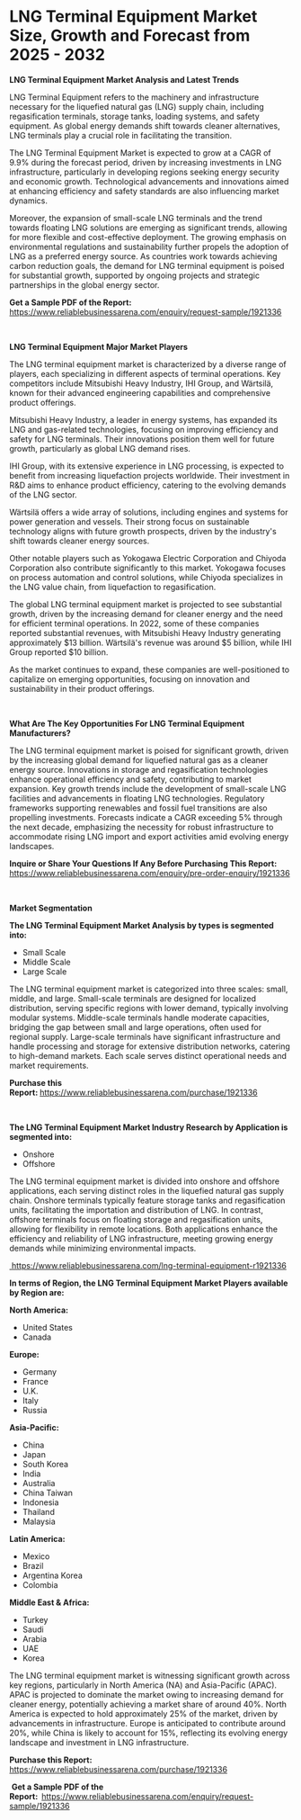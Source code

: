 <p><h1>LNG Terminal Equipment Market Size, Growth and Forecast from 2025 - 2032</h1></p><p><strong>LNG Terminal Equipment Market Analysis and Latest Trends</strong></p>
<p><p>LNG Terminal Equipment refers to the machinery and infrastructure necessary for the liquefied natural gas (LNG) supply chain, including regasification terminals, storage tanks, loading systems, and safety equipment. As global energy demands shift towards cleaner alternatives, LNG terminals play a crucial role in facilitating the transition. </p><p>The LNG Terminal Equipment Market is expected to grow at a CAGR of 9.9% during the forecast period, driven by increasing investments in LNG infrastructure, particularly in developing regions seeking energy security and economic growth. Technological advancements and innovations aimed at enhancing efficiency and safety standards are also influencing market dynamics. </p><p>Moreover, the expansion of small-scale LNG terminals and the trend towards floating LNG solutions are emerging as significant trends, allowing for more flexible and cost-effective deployment. The growing emphasis on environmental regulations and sustainability further propels the adoption of LNG as a preferred energy source. As countries work towards achieving carbon reduction goals, the demand for LNG terminal equipment is poised for substantial growth, supported by ongoing projects and strategic partnerships in the global energy sector.</p></p>
<p><strong>Get a Sample PDF of the Report:&nbsp;</strong> <a href="https://www.reliablebusinessarena.com/enquiry/request-sample/1921336?utm_campaign=2198&utm_medium=2&utm_source=Github&utm_content=ia&utm_term=12042025&utm_id=lng-terminal-equipment">https://www.reliablebusinessarena.com/enquiry/request-sample/1921336</a></p>
<p>&nbsp;</p>
<p><strong>LNG Terminal Equipment Major Market Players</strong></p>
<p><p>The LNG terminal equipment market is characterized by a diverse range of players, each specializing in different aspects of terminal operations. Key competitors include Mitsubishi Heavy Industry, IHI Group, and Wärtsilä, known for their advanced engineering capabilities and comprehensive product offerings. </p><p>Mitsubishi Heavy Industry, a leader in energy systems, has expanded its LNG and gas-related technologies, focusing on improving efficiency and safety for LNG terminals. Their innovations position them well for future growth, particularly as global LNG demand rises.</p><p>IHI Group, with its extensive experience in LNG processing, is expected to benefit from increasing liquefaction projects worldwide. Their investment in R&D aims to enhance product efficiency, catering to the evolving demands of the LNG sector.</p><p>Wärtsilä offers a wide array of solutions, including engines and systems for power generation and vessels. Their strong focus on sustainable technology aligns with future growth prospects, driven by the industry's shift towards cleaner energy sources.</p><p>Other notable players such as Yokogawa Electric Corporation and Chiyoda Corporation also contribute significantly to this market. Yokogawa focuses on process automation and control solutions, while Chiyoda specializes in the LNG value chain, from liquefaction to regasification. </p><p>The global LNG terminal equipment market is projected to see substantial growth, driven by the increasing demand for cleaner energy and the need for efficient terminal operations. In 2022, some of these companies reported substantial revenues, with Mitsubishi Heavy Industry generating approximately $13 billion. Wärtsilä's revenue was around $5 billion, while IHI Group reported $10 billion. </p><p>As the market continues to expand, these companies are well-positioned to capitalize on emerging opportunities, focusing on innovation and sustainability in their product offerings.</p></p>
<p>&nbsp;</p>
<p><strong>What Are The Key Opportunities For LNG Terminal Equipment Manufacturers?</strong></p>
<p><p>The LNG terminal equipment market is poised for significant growth, driven by the increasing global demand for liquefied natural gas as a cleaner energy source. Innovations in storage and regasification technologies enhance operational efficiency and safety, contributing to market expansion. Key growth trends include the development of small-scale LNG facilities and advancements in floating LNG technologies. Regulatory frameworks supporting renewables and fossil fuel transitions are also propelling investments. Forecasts indicate a CAGR exceeding 5% through the next decade, emphasizing the necessity for robust infrastructure to accommodate rising LNG import and export activities amid evolving energy landscapes.</p></p>
<p><strong>Inquire or Share Your Questions If Any Before Purchasing This Report:</strong> <a href="https://www.reliablebusinessarena.com/enquiry/pre-order-enquiry/1921336?utm_campaign=2198&utm_medium=2&utm_source=Github&utm_content=ia&utm_term=12042025&utm_id=lng-terminal-equipment">https://www.reliablebusinessarena.com/enquiry/pre-order-enquiry/1921336</a></p>
<p>&nbsp;</p>
<p><strong>Market Segmentation</strong></p>
<p><strong>The LNG Terminal Equipment Market Analysis by types is segmented into:</strong></p>
<p><ul><li>Small Scale</li><li>Middle Scale</li><li>Large Scale</li></ul></p>
<p><p>The LNG terminal equipment market is categorized into three scales: small, middle, and large. Small-scale terminals are designed for localized distribution, serving specific regions with lower demand, typically involving modular systems. Middle-scale terminals handle moderate capacities, bridging the gap between small and large operations, often used for regional supply. Large-scale terminals have significant infrastructure and handle processing and storage for extensive distribution networks, catering to high-demand markets. Each scale serves distinct operational needs and market requirements.</p></p>
<p><strong>Purchase this Report:&nbsp;</strong><a href="https://www.reliablebusinessarena.com/purchase/1921336?utm_campaign=2198&utm_medium=2&utm_source=Github&utm_content=ia&utm_term=12042025&utm_id=lng-terminal-equipment">https://www.reliablebusinessarena.com/purchase/1921336</a></p>
<p>&nbsp;</p>
<p><strong>The LNG Terminal Equipment Market Industry Research by Application is segmented into:</strong></p>
<p><ul><li>Onshore</li><li>Offshore</li></ul></p>
<p><p>The LNG terminal equipment market is divided into onshore and offshore applications, each serving distinct roles in the liquefied natural gas supply chain. Onshore terminals typically feature storage tanks and regasification units, facilitating the importation and distribution of LNG. In contrast, offshore terminals focus on floating storage and regasification units, allowing for flexibility in remote locations. Both applications enhance the efficiency and reliability of LNG infrastructure, meeting growing energy demands while minimizing environmental impacts.</p></p>
<p><a href="https://www.reliablebusinessarena.com/lng-terminal-equipment-r1921336?utm_campaign=2198&utm_medium=2&utm_source=Github&utm_content=ia&utm_term=12042025&utm_id=lng-terminal-equipment">&nbsp;https://www.reliablebusinessarena.com/lng-terminal-equipment-r1921336</a></p>
<p><strong>In terms of Region, the LNG Terminal Equipment Market Players available by Region are:</strong></p>
<p>
    <p> <strong> North America: </strong>
        <ul>
            <li>United States</li>
            <li>Canada</li>
        </ul>
        </p> 
    <p> <strong> Europe: </strong>
        <ul>
            <li>Germany</li>
            <li>France</li>
            <li>U.K.</li>
            <li>Italy</li>
            <li>Russia</li>
        </ul>
        </p> 
    <p> <strong> Asia-Pacific: </strong>
        <ul>
            <li>China</li>
            <li>Japan</li>
            <li>South Korea</li>
            <li>India</li>
            <li>Australia</li>
            <li>China Taiwan</li>
            <li>Indonesia</li>
            <li>Thailand</li>
            <li>Malaysia</li>
        </ul>
        </p> 
    <p> <strong> Latin America: </strong>
        <ul>
            <li>Mexico</li>
            <li>Brazil</li>
            <li>Argentina Korea</li>
            <li>Colombia</li>
        </ul>
        </p> 
    <p> <strong> Middle East & Africa: </strong>
        <ul>
            <li>Turkey</li>
            <li>Saudi</li>
            <li>Arabia</li>
            <li>UAE</li>
            <li>Korea</li>
        </ul>
    </p>
    </p>
<p><p>The LNG terminal equipment market is witnessing significant growth across key regions, particularly in North America (NA) and Asia-Pacific (APAC). APAC is projected to dominate the market owing to increasing demand for cleaner energy, potentially achieving a market share of around 40%. North America is expected to hold approximately 25% of the market, driven by advancements in infrastructure. Europe is anticipated to contribute around 20%, while China is likely to account for 15%, reflecting its evolving energy landscape and investment in LNG infrastructure.</p></p>
<p><strong>Purchase this Report: </strong><a href="https://www.reliablebusinessarena.com/purchase/1921336?utm_campaign=2198&utm_medium=2&utm_source=Github&utm_content=ia&utm_term=12042025&utm_id=lng-terminal-equipment">https://www.reliablebusinessarena.com/purchase/1921336</a></p>
<p>&nbsp;<strong>Get a Sample PDF of the Report:&nbsp;&nbsp;</strong><a href="https://www.reliablebusinessarena.com/enquiry/request-sample/1921336?utm_campaign=2198&utm_medium=2&utm_source=Github&utm_content=ia&utm_term=12042025&utm_id=lng-terminal-equipment">https://www.reliablebusinessarena.com/enquiry/request-sample/1921336</a></p>
<p><strong></strong></p>
<p><p></p><p></p><p></p></p>